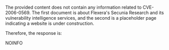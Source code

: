 The provided content does not contain any information related to CVE-2006-0569. The first document is about Flexera's Secunia Research and its vulnerability intelligence services, and the second is a placeholder page indicating a website is under construction.

Therefore, the response is:

NOINFO